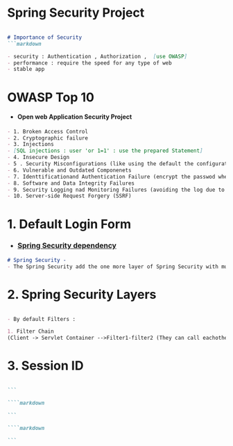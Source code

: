 #
# Spring Security Project 


```markdown

# Importance of Security 
```markdown

- security : Authentication , Authorization ,  [use OWASP]
- performance : require the speed for any type of web
- stable app
```

# OWASP Top 10

- #### Open web Application Security Project 

```markdown
- 1. Broken Access Control 
- 2. Cryptographic failure
- 3. Injections 
- [SQL injections : user 'or 1=1' : use the prepared Statement] 
- 4. Insecure Design 
- 5 . Security Misconfigurations (like using the default the configurations)
- 6. Vulnerable and Outdated Componenets
- 7. Identtificationand Authentication Failure (encrypt the passwod when storing in db)
- 8. Software and Data Integrity Failures
- 9. Security Logging nad Monitoring Failures (avoiding the log due to perfromance can lead to issue)
- 10. Server-side Request Forgery (SSRF)

```

# 1. Default Login Form 
-  ### [Spring Security dependency](pom.xml)

```markdown
# Spring Security -  
- The Spring Security add the one more layer of Spring Security with multiple filter and - then Dispatch Servlet -- then the Servlet sends the request to the particular Controller 

```

# 2. Spring Security Layers 

```markdown

- By default Filters : 

1. Filter Chain 
(Client -> Servlet Container -->Filter1-filter2 (They can call eachother for checking the logic or filtering )----> Servlet )

```

# 3. Session ID 

````markdown

```

````markdown

```

````markdown

```